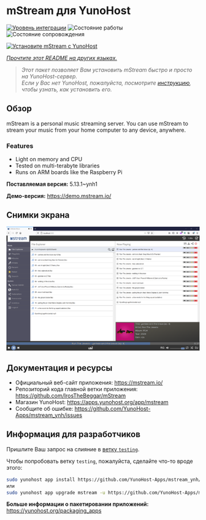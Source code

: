 <!--
Важно: этот README был автоматически сгенерирован <https://github.com/YunoHost/apps/tree/master/tools/readme_generator>
Он НЕ ДОЛЖЕН редактироваться вручную.
-->

# mStream для YunoHost

[![Уровень интеграции](https://apps.yunohost.org/badge/integration/mstream)](https://ci-apps.yunohost.org/ci/apps/mstream/)
![Состояние работы](https://apps.yunohost.org/badge/state/mstream)
![Состояние сопровождения](https://apps.yunohost.org/badge/maintained/mstream)

[![Установите mStream с YunoHost](https://install-app.yunohost.org/install-with-yunohost.svg)](https://install-app.yunohost.org/?app=mstream)

*[Прочтите этот README на других языках.](./ALL_README.md)*

> *Этот пакет позволяет Вам установить mStream быстро и просто на YunoHost-сервер.*  
> *Если у Вас нет YunoHost, пожалуйста, посмотрите [инструкцию](https://yunohost.org/install), чтобы узнать, как установить его.*

## Обзор

mStream is a personal music streaming server. You can use mStream to stream your music from your home computer to any device, anywhere.

### Features

- Light on memory and CPU
- Tested on multi-terabyte libraries
- Runs on ARM boards like the Raspberry Pi


**Поставляемая версия:** 5.13.1~ynh1

**Демо-версия:** <https://demo.mstream.io/>

## Снимки экрана

![Снимок экрана mStream](./doc/screenshots/mstreamv5.png)

## Документация и ресурсы

- Официальный веб-сайт приложения: <https://mstream.io/>
- Репозиторий кода главной ветки приложения: <https://github.com/IrosTheBeggar/mStream>
- Магазин YunoHost: <https://apps.yunohost.org/app/mstream>
- Сообщите об ошибке: <https://github.com/YunoHost-Apps/mstream_ynh/issues>

## Информация для разработчиков

Пришлите Ваш запрос на слияние в [ветку `testing`](https://github.com/YunoHost-Apps/mstream_ynh/tree/testing).

Чтобы попробовать ветку `testing`, пожалуйста, сделайте что-то вроде этого:

```bash
sudo yunohost app install https://github.com/YunoHost-Apps/mstream_ynh/tree/testing --debug
или
sudo yunohost app upgrade mstream -u https://github.com/YunoHost-Apps/mstream_ynh/tree/testing --debug
```

**Больше информации о пакетировании приложений:** <https://yunohost.org/packaging_apps>
